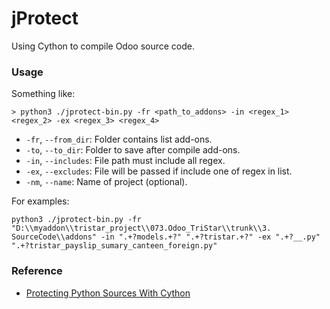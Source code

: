 # jProtect

Using Cython to compile Odoo source code.

### Usage

Something like:

```shell script
> python3 ./jprotect-bin.py -fr <path_to_addons> -in <regex_1> <regex_2> -ex <regex_3> <regex_4>
``` 

- `-fr`, `--from_dir`: Folder contains list add-ons.
- `-to`, `--to_dir`: Folder to save after compile add-ons.
- `-in`, `--includes`: File path must include all regex.
- `-ex`, `--excludes`: File will be passed if include one of regex in list.
- `-nm`, `--name`: Name of project (optional).

For examples:

```shell script
python3 ./jprotect-bin.py -fr "D:\\myaddon\\tristar_project\\073.Odoo_TriStar\\trunk\\3. SourceCode\\addons" -in ".+?models.+?" ".+?tristar.+?" -ex ".+?__.py" ".+?tristar_payslip_sumary_canteen_foreign.py"
```

### Reference

- [Protecting Python Sources With Cython](https://medium.com/@xpl/protecting-python-sources-using-cython-dcd940bb188e)